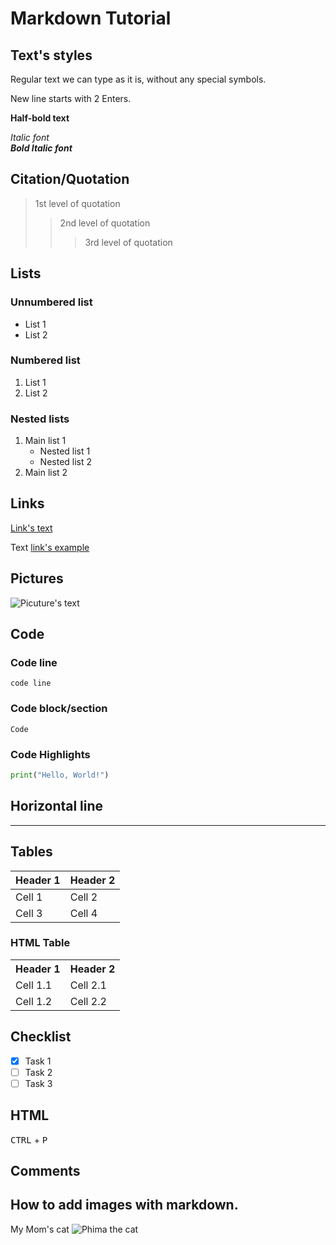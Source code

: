 # Markdown Tutorial

## Text's styles
Regular text we can type as it is, without any special symbols.

New line starts with 2 Enters.

**Half-bold text**

*Italic font*  
***Bold Italic font***

## Citation/Quotation
> 1st level of quotation
>> 2nd level of quotation
>>> 3rd level of quotation

## Lists
### Unnumbered list
* List 1
* List 2
### Numbered list
1. List 1
2. List 2
### Nested lists
1. Main list 1
    - Nested list 1
    - Nested list 2
2. Main list 2

## Links
[Link's text](https://www.example.com)

Text [link's example](http://www.example2.com "tooltip")

## Pictures
![Picuture's text](https://www.example.com/image.jpg)

## Code
### Code line
`code line`
### Code block/section
```
Code
```
### Code Highlights
```python
print("Hello, World!")
```

## Horizontal line
___

## Tables
| Header 1 | Header 2 |
| -------- | -------- |
| Cell 1   | Cell 2   |
| Cell 3   | Cell 4   |

### HTML Table
<table>
    <tr>
        <th> Header 1 </th>
        <th> Header 2 </th>
    </tr>
    <tr>
        <td> Cell 1.1 </td>
        <td> Cell 2.1 </td>
    </tr>
    <tr>
        <td> Cell 1.2 </td>
        <td> Cell 2.2 </td>
    </tr>
</table>

## Checklist
- [x] Task 1
- [ ] Task 2
- [ ] Task 3

## HTML
<kbd>CTRL</kbd> + <kbd>P</kbd>

## Comments
[//]: # (This is a comment and it will be displayed)



[//]: # (Text for the second seminar.) 
## How to add images with markdown.
My Mom's cat
![Phima the cat](Phima.jpg)

